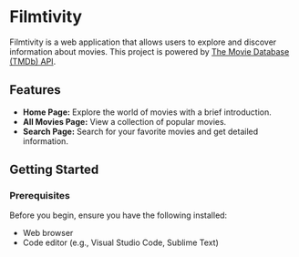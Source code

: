 # Filmtivity

Filmtivity is a web application that allows users to explore and discover information about movies. This project is powered by [The Movie Database (TMDb) API](https://www.themoviedb.org/documentation/api).

## Features

- **Home Page:** Explore the world of movies with a brief introduction.
- **All Movies Page:** View a collection of popular movies.
- **Search Page:** Search for your favorite movies and get detailed information.

## Getting Started

### Prerequisites

Before you begin, ensure you have the following installed:

- Web browser
- Code editor (e.g., Visual Studio Code, Sublime Text)
